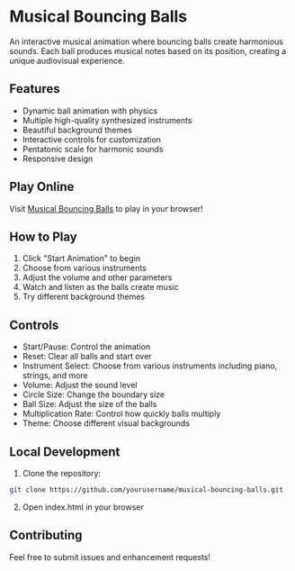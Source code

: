 # Musical Bouncing Balls

An interactive musical animation where bouncing balls create harmonious sounds. Each ball produces musical notes based on its position, creating a unique audiovisual experience.

## Features

- Dynamic ball animation with physics
- Multiple high-quality synthesized instruments
- Beautiful background themes
- Interactive controls for customization
- Pentatonic scale for harmonic sounds
- Responsive design

## Play Online

Visit [Musical Bouncing Balls](https://yourusername.github.io/musical-bouncing-balls) to play in your browser!

## How to Play

1. Click "Start Animation" to begin
2. Choose from various instruments
3. Adjust the volume and other parameters
4. Watch and listen as the balls create music
5. Try different background themes

## Controls

- Start/Pause: Control the animation
- Reset: Clear all balls and start over
- Instrument Select: Choose from various instruments including piano, strings, and more
- Volume: Adjust the sound level
- Circle Size: Change the boundary size
- Ball Size: Adjust the size of the balls
- Multiplication Rate: Control how quickly balls multiply
- Theme: Choose different visual backgrounds

## Local Development

1. Clone the repository:
```bash
git clone https://github.com/yourusername/musical-bouncing-balls.git
```

2. Open index.html in your browser

## Contributing

Feel free to submit issues and enhancement requests!
